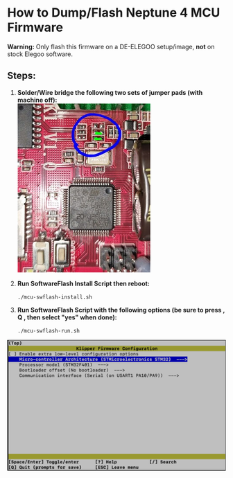 # How to Dump/Flash Neptune 4 MCU Firmware

**Warning:** Only flash this firmware on a DE-ELEGOO setup/image, **not** on stock Elegoo software.

## Steps:

1. **Solder/Wire bridge the following two sets of jumper pads (with machine off):**\
![Alt text](/images/pads-bridge.jpg)

3. **Run SoftwareFlash Install Script then reboot:**

   ```
   ./mcu-swflash-install.sh
   ```

4. **Run SoftwareFlash Script with the following options (be sure to press , Q , then select "yes" when done):**

   ```
   ./mcu-swflash-run.sh
   ```
      
![Alt text](/images/flash.png)






